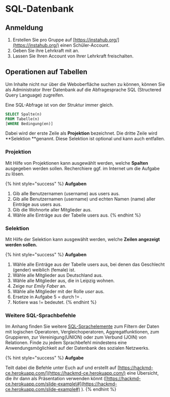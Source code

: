 # SQL-Datenbank

## Anmeldung

1. Erstellen Sie pro Gruppe auf [https://instahub.org/](https://instahub.org/) einen Schüler-Account. 
2. Geben Sie ihre Lehrkraft mit an.
3. Lassen Sie Ihren Account von Ihrer Lehrkraft freischalten.

## Operationen auf Tabellen

Um Inhalte nicht nur über die Weboberfläche suchen zu können, können Sie als Administrator Ihrer Datenbank auf die Abfragesprache SQL \(Structered Query Language\) zugreifen.

Eine SQL-Abfrage ist von der Struktur immer gleich.

```sql
SELECT Spalte(n)
FROM Tabelle(n)
[WHERE Bedingung(en)]
```



Dabei wird der erste Zeile als **Projektion** bezeichnet. Die dritte Zeile wird **Selektion **genannt. Diese Selektion ist optional und kann auch entfallen.

### Projektion

Mit Hilfe von Projektionen kann ausgewählt werden, welche **Spalten** ausgegeben werden sollen. Recherchiere ggf. im Internet um die Aufgabe zu lösen.

{% hint style="success" %}
**Aufgaben**

1. Gib alle Benutzernamen \(username\) aus users aus.
2. Gib alle Benutzernamen \(username\) und echten Namen \(name\) aller Einträge aus users aus.
3. Gib die Wohnorte aller Mitglieder aus.
4. Wähle alle Einträge aus der Tabelle users aus.
{% endhint %}

### Selektion

Mit Hilfe der Selektion kann ausgewählt werden, welche **Zeilen **angezeigt werden sollen**.**



{% hint style="success" %}
**Aufgaben**

1. Wähle alle Einträge aus der Tabelle users aus, bei denen das Geschlecht \(gender\) weiblich \(female\) ist.
2. Wähle alle Mitglieder aus Deutschland aus.
3. Wähle alle Mitglieder aus, die in Leipzig wohnen.
4. Zeige nur _Emily Faber_ an.
5. Wähle alle Mitglieder mit der Rolle _user_ aus.
6. Ersetze in Aufgabe 5 = durch != .
7. Notiere was != bedeutet.
{% endhint %}

### Weitere SQL-Sprachbefehle

Im Anhang finden Sie weitere [SQL-Sprachelemente](../../anhang/sql-sprachelemente.md) zum Filtern der Daten mit logischen Operatoren, Vergleichoperatoren, Aggregatfunktionen, zum Gruppieren, zur Vereinigung\(UNION\) oder zum Verbund \(JOIN\) von Relationen. Finde zu jedem Sprachbefehl mindestens eine Anwendungsmöglichkeit auf der Datenbank des sozialen Netzwerks. 

{% hint style="success" %}
**Aufgabe**

Teilt dabei die Befehle unter Euch auf und erstellt auf [https://hackmd-ce.herokuapp.com/](https://hackmd-ce.herokuapp.com/) eine Übersicht, die ihr dann als Präsentation verwenden könnt \([https://hackmd-ce.herokuapp.com/slide-example\#](https://hackmd-ce.herokuapp.com/slide-example#) \).
{% endhint %}



